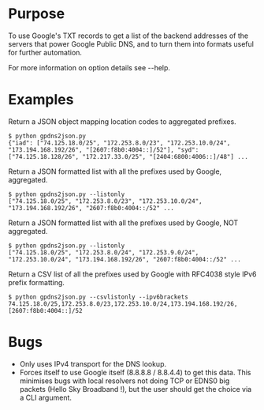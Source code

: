 Purpose
=======

To use Google's TXT records to get a list of the backend addresses of the servers that power Google Public DNS, and to turn them into formats useful for further automation.

For more information on option details see --help.

Examples
========

Return a JSON object mapping location codes to aggregated prefixes.

```
$ python gpdns2json.py
{"iad": ["74.125.18.0/25", "172.253.8.0/23", "172.253.10.0/24", "173.194.168.192/26", "[2607:f8b0:4004::]/52"], "syd": ["74.125.18.128/26", "172.217.33.0/25", "[2404:6800:4006::]/48"] ...
```

Return a JSON formatted list with all the prefixes used by Google, aggregated.

```
$ python gpdns2json.py --listonly
["74.125.18.0/25", "172.253.8.0/23", "172.253.10.0/24", "173.194.168.192/26", "2607:f8b0:4004::/52" ...
```

Return a JSON formatted list with all the prefixes used by Google, NOT aggregated.

```
$ python gpdns2json.py --listonly
["74.125.18.0/25", "172.253.8.0/24", "172.253.9.0/24", "172.253.10.0/24", "173.194.168.192/26", "2607:f8b0:4004::/52" ...
```

Return a CSV list of all the prefixes used by Google with RFC4038 style IPv6 prefix formatting.

```
$ python gpdns2json.py --csvlistonly --ipv6brackets
74.125.18.0/25,172.253.8.0/23,172.253.10.0/24,173.194.168.192/26,[2607:f8b0:4004::]/52
```

Bugs
====

* Only uses IPv4 transport for the DNS lookup.
* Forces itself to use Google itself (8.8.8.8 / 8.8.4.4) to get this data. This minimises bugs with local resolvers not doing TCP or EDNS0 big packets (Hello Sky Broadband !), but the user should get the choice via a CLI argument.

